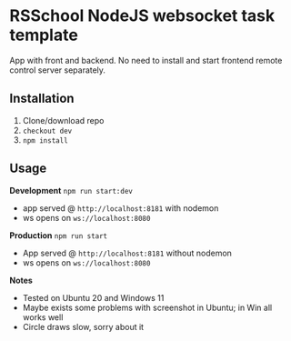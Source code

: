 # RSSchool NodeJS websocket task template
App with front and backend. No need to install and start frontend remote control server separately.

## Installation
1. Clone/download repo
2. `checkout dev`
3. `npm install`

## Usage
**Development**
`npm run start:dev`
* app served @ `http://localhost:8181` with nodemon
* ws opens on `ws://localhost:8080`

**Production**
`npm run start`
* App served @ `http://localhost:8181` without nodemon
* ws opens on `ws://localhost:8080`

**Notes**
* Tested on Ubuntu 20 and Windows 11
* Maybe exists some problems with screenshot in Ubuntu; in Win all works well
* Circle draws slow, sorry about it
